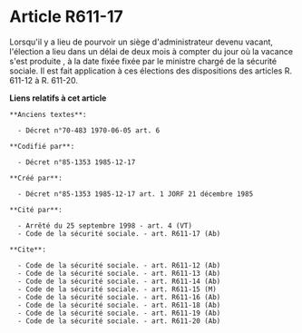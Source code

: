 # Article R611-17

Lorsqu'il y a lieu de pourvoir un siège d'administrateur devenu vacant, l'élection a lieu dans un délai de deux mois à
compter du jour où la vacance s'est produite     , à la date fixée fixée par le ministre chargé de la sécurité sociale. Il
est fait application à ces élections des dispositions des articles R. 611-12 à R. 611-20.

**Liens relatifs à cet article**

	**Anciens textes**:

	  - Décret n°70-483 1970-06-05 art. 6

	**Codifié par**:

	  - Décret n°85-1353 1985-12-17

	**Créé par**:

	  - Décret n°85-1353 1985-12-17 art. 1 JORF 21 décembre 1985

	**Cité par**:

	  - Arrêté du 25 septembre 1998 - art. 4 (VT)
	  - Code de la sécurité sociale. - art. R611-17 (Ab)

	**Cite**:

	  - Code de la sécurité sociale. - art. R611-12 (Ab)
	  - Code de la sécurité sociale. - art. R611-13 (Ab)
	  - Code de la sécurité sociale. - art. R611-14 (Ab)
	  - Code de la sécurité sociale. - art. R611-15 (M)
	  - Code de la sécurité sociale. - art. R611-16 (Ab)
	  - Code de la sécurité sociale. - art. R611-18 (Ab)
	  - Code de la sécurité sociale. - art. R611-19 (Ab)
	  - Code de la sécurité sociale. - art. R611-20 (Ab)
